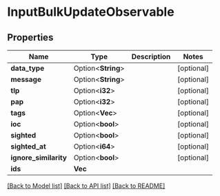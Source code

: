 # InputBulkUpdateObservable

## Properties

Name | Type | Description | Notes
------------ | ------------- | ------------- | -------------
**data_type** | Option<**String**> |  | [optional]
**message** | Option<**String**> |  | [optional]
**tlp** | Option<**i32**> |  | [optional]
**pap** | Option<**i32**> |  | [optional]
**tags** | Option<**Vec<String>**> |  | [optional]
**ioc** | Option<**bool**> |  | [optional]
**sighted** | Option<**bool**> |  | [optional]
**sighted_at** | Option<**i64**> |  | [optional]
**ignore_similarity** | Option<**bool**> |  | [optional]
**ids** | **Vec<String>** |  | 

[[Back to Model list]](../README.md#documentation-for-models) [[Back to API list]](../README.md#documentation-for-api-endpoints) [[Back to README]](../README.md)


